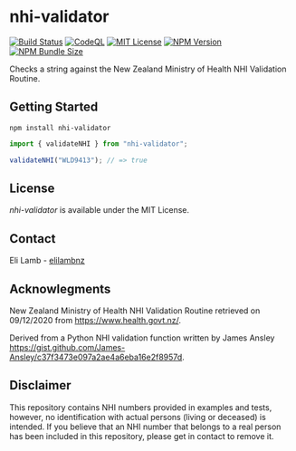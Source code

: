# nhi-validator

[![Build Status](https://img.shields.io/github/workflow/status/elilambnz/nhi-validator/Tests?style=flat-square&label=Tests)](https://github.com/elilambnz/nhi-validator/actions?query=workflow%3ATests+branch%3Amain)
[![CodeQL](https://img.shields.io/github/workflow/status/elilambnz/nhi-validator/CodeQL?style=flat-square&label=CodeQL)](https://github.com/elilambnz/nhi-validator/actions?query=workflow%3ACodeQL+branch%3Amain)
[![MIT License](https://img.shields.io/npm/l/nhi-validator?style=flat-square)](https://github.com/elilambnz/nhi-validator/blob/main/LICENSE.md)
[![NPM Version](https://img.shields.io/npm/v/nhi-validator?style=flat-square)](https://www.npmjs.com/package/nhi-validator)
[![NPM Bundle Size](https://img.shields.io/bundlephobia/min/nhi-validator?style=flat-square)](https://bundlephobia.com/package/nhi-validator)

Checks a string against the New Zealand Ministry of Health NHI Validation Routine.

## Getting Started

```
npm install nhi-validator
```

```js
import { validateNHI } from "nhi-validator";

validateNHI("WLD9413"); // => true
```

## License

_nhi-validator_ is available under the MIT License.

## Contact

Eli Lamb - [elilambnz](https://github.com/elilambnz)

## Acknowlegments

New Zealand Ministry of Health NHI Validation Routine retrieved on 09/12/2020 from https://www.health.govt.nz/.

Derived from a Python NHI validation function written by James Ansley https://gist.github.com/James-Ansley/c37f3473e097a2ae4a6eba16e2f8957d.

## Disclaimer

This repository contains NHI numbers provided in examples and tests, however, no identification with actual persons (living or deceased) is intended. If you believe that an NHI number that belongs to a real person has been included in this repository, please get in contact to remove it.
